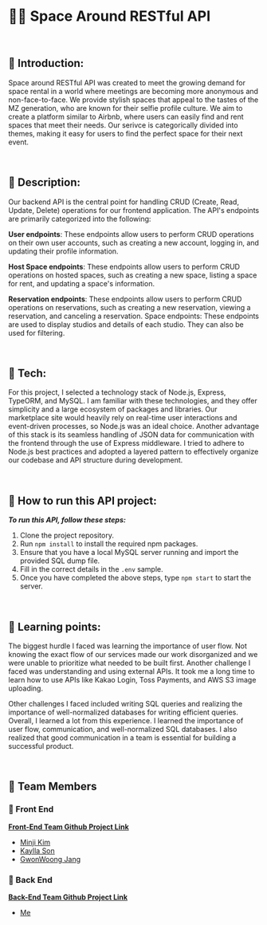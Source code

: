 # 👨‍🚀 Space Around RESTful API

</br>

## 🤔 Introduction:

Space around RESTful API was created to meet the growing demand for space rental in a world where meetings are becoming more anonymous and non-face-to-face. We provide stylish spaces that appeal to the tastes of the MZ generation, who are known for their selfie profile culture. We aim to create a platform similar to Airbnb, where users can easily find and rent spaces that meet their needs. Our serivce is categorically divided into themes, making it easy for users to find the perfect space for their next event.

</br>

## 🥓 Description:

Our backend API is the central point for handling CRUD (Create, Read, Update, Delete) operations for our frontend application. The API's endpoints are primarily categorized into the following:

**User endpoints**: These endpoints allow users to perform CRUD operations on their own user accounts, such as creating a new account, logging in, and updating their profile information.

**Host Space endpoints**: These endpoints allow users to perform CRUD operations on hosted spaces, such as creating a new space, listing a space for rent, and updating a space's information.

**Reservation endpoints**: These endpoints allow users to perform CRUD operations on reservations, such as creating a new reservation, viewing a reservation, and canceling a reservation.
Space endpoints: These endpoints are used to display studios and details of each studio. They can also be used for filtering.

</br>

## 🥞 Tech:

For this project, I selected a technology stack of Node.js, Express, TypeORM, and MySQL. I am familiar with these technologies, and they offer simplicity and a large ecosystem of packages and libraries. Our marketplace site would heavily rely on real-time user interactions and event-driven processes, so Node.js was an ideal choice. Another advantage of this stack is its seamless handling of JSON data for communication with the frontend through the use of Express middleware. I tried to adhere to Node.js best practices and adopted a layered pattern to effectively organize our codebase and API structure during development.

</br>

## 🏃 How to run this API project:

**_To run this API, follow these steps:_**

1. Clone the project repository.
2. Run `npm install` to install the required npm packages.
3. Ensure that you have a local MySQL server running and import the provided SQL dump file.
4. Fill in the correct details in the `.env` sample.
5. Once you have completed the above steps, type `npm start` to start the server.

</br>

## 🧠 Learning points:

The biggest hurdle I faced was learning the importance of user flow. Not knowing the exact flow of our services made our work disorganized and we were unable to prioritize what needed to be built first. Another challenge I faced was understanding and using external APIs. It took me a long time to learn how to use APIs like Kakao Login, Toss Payments, and AWS S3 image uploading.

Other challenges I faced included writing SQL queries and realizing the importance of well-normalized databases for writing efficient queries. Overall, I learned a lot from this experience. I learned the importance of user flow, communication, and well-normalized SQL databases. I also realized that good communication in a team is essential for building a successful product.

</br>

## 👫 Team Members

### 💅 Front End

**[Front-End Team Github Project Link](https://github.com/wecode-bootcamp-korea/46-2nd-B1A4-frontend)**

- [Minji Kim](https://github.com/shfkd123)
- [Kaylla Son](https://github.com/kayllason)
- [GwonWoong Jang](https://github.com/5yoonl)

### 🎒 Back End

**[Back-End Team Github Project Link ](https://github.com/wecode-bootcamp-korea/46-2nd-B1A4-backend)**

- [Me](https://github.com/ts-oh)
